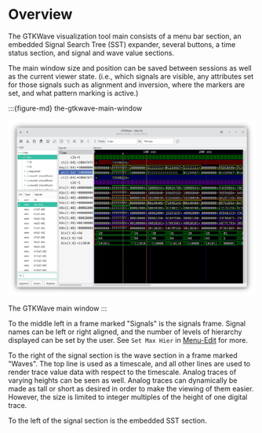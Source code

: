 # Overview

The GTKWave visualization tool main consists of a menu bar
section, an embedded Signal Search Tree (SST) expander, several buttons,
a time status section, and signal and wave value sections.

The main window size and position can be saved between sessions as well
as the current viewer state. (i.e., which signals are visible, any
attributes set for those signals such as alignment and inversion, where
the markers are set, and what pattern marking is active.)

:::{figure-md} the-gtkwave-main-window

![The GTKWave main window](../_static/images/main-window.png)

The GTKWave main window
:::

To the middle left in a frame marked "Signals" is the signals frame.
Signal names can be left or right aligned, and the number of levels of
hierarchy displayed can be set by the user. See `Set Max Hier` in
[Menu-Edit](./menu.md#edit) for more.

To the right of the signal section is the wave section in a frame marked
"Waves". The top line is used as a timescale, and all other lines are
used to render trace value data with respect to the timescale.
Analog traces of varying heights can be seen as well. Analog traces can
dynamically be made as tall or short as desired in order to make the
viewing of them easier. However, the size is limited to integer
multiples of the height of one digital trace.

To the left of the signal section is the embedded SST section.